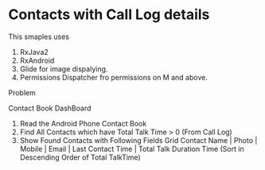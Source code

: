 # Contacts with Call Log details
This smaples uses

1. RxJava2
2. RxAndroid
3. Glide for image dispalying.
4. Permissions Dispatcher fro permissions on M and above.

Problem


Contact Book DashBoard	
1. Read the Android Phone Contact Book
2. Find All Contacts which have Total Talk Time > 0 (From Call Log) 
3. Show Found Contacts with Following Fields Grid 
Contact Name | Photo | Mobile | Email | Last Contact Time | Total Talk Duration Time (Sort in Descending Order of Total TalkTime)

